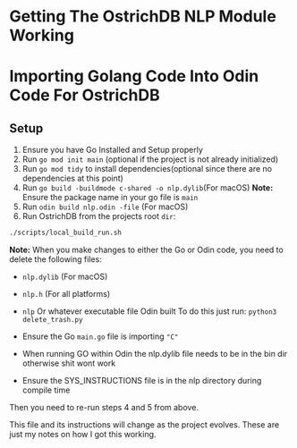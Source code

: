 # Getting The OstrichDB NLP Module Working

# Importing Golang Code Into Odin Code For OstrichDB

## Setup

1. Ensure you have Go Installed and Setup properly
2. Run `go mod init main` (optional if the project is not already initialized)
3. Run `go mod tidy` to install dependencies(optional since there are no dependencies at this point)
4. Run `go build -buildmode c-shared -o nlp.dylib`(For macOS) **Note:** Ensure the package name in your go file is `main`
5. Run `odin build nlp.odin -file` (For macOS)
6. Run OstrichDB from the projects root `dir`:
``` bash
./scripts/local_build_run.sh
```


**Note:** When you make changes to either the Go or Odin code, you need to delete the following files:
- `nlp.dylib` (For macOS)
- `nlp.h` (For all platforms)
- `nlp` Or whatever executable file Odin built
  To do this just run: `python3 delete_trash.py`


- Ensure the Go `main.go` file is importing `"C"`
- When running GO within Odin the nlp.dylib file needs to be in the bin dir otherwise shit wont work
- Ensure the SYS_INSTRUCTIONS file is in the nlp directory during compile time

Then you need to re-run steps 4 and 5 from above.

This file and its instructions will change as the project evolves. These are just my notes on how I got this working.
